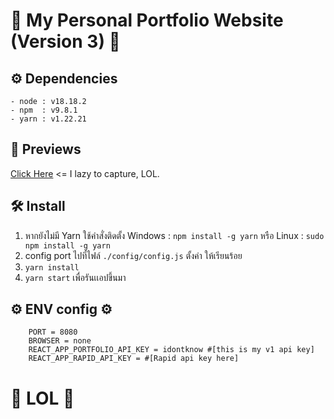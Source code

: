 <h1>🚀 My Personal Portfolio Website (Version 3) 🚀</h1>

<h2>⚙️ Dependencies</h2>

```
- node : v18.18.2
- npm  : v9.8.1
- yarn : v1.22.21
```

<h2>📸 Previews</h2>

<p><a href="https://portfolio.nonlnwza.xyz/">Click Here</a> <= I lazy to capture, LOL.</p>

<h2>🛠 Install</h2>

1) หากยังไม่มี Yarn ใช้คำสั่งติดตั้ง Windows : `npm install -g yarn` หรือ Linux : `sudo npm install -g yarn`
2) config port ไปที่ไฟล์ `./config/config.js` ตั้งค่า ให้เรียนร้อย
3) `yarn install`
4) `yarn start` เพื่อรันเเอปขึ้นมา

<h2>⚙ ENV config ⚙</h2>

```env
    PORT = 8080
    BROWSER = none
    REACT_APP_PORTFOLIO_API_KEY = idontknow #[this is my v1 api key] 
    REACT_APP_RAPID_API_KEY = #[Rapid api key here]
```


<h1>🎃  LOL  🎃</h1>